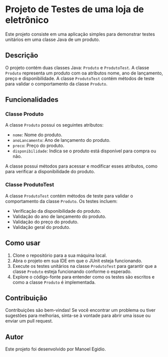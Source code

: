 # Projeto de Testes de uma loja de eletrônico

Este projeto consiste em uma aplicação simples para demonstrar testes unitários em uma classe Java de um produto.

## Descrição

O projeto contém duas classes Java: `Produto` e `ProdutoTest`. A classe `Produto` representa um produto com oa atributos nome, ano de lançamento, preço e disponibilidade. A classe `ProdutoTest` contém métodos de teste para validar o comportamento da classe `Produto`.

## Funcionalidades

### Classe Produto

A classe `Produto` possui os seguintes atributos:

- `nome`: Nome do produto.
- `anoLancamento`: Ano de lançamento do produto.
- `preco`: Preço do produto.
- `disponibilidade`: Indica se o produto está disponível para compra ou não.

A classe possui métodos para acessar e modificar esses atributos, como para verificar a disponibilidade do produto.

### Classe ProdutoTest

A classe `ProdutoTest` contém métodos de teste para validar o comportamento da classe `Produto`. Os testes incluem:

- Verificação da disponibilidade do produto.
- Validação do ano de lançamento do produto.
- Validação do preço do produto.
- Validação geral do produto.

## Como usar

1. Clone o repositório para a sua máquina local.
2. Abra o projeto em sua IDE em que o JUnit esteja funcionando.
3. Execute os testes unitários na classe `ProdutoTest` para garantir que a classe `Produto` esteja funcionando conforme o esperado.
4. Explore o código-fonte para entender como os testes são escritos e como a classe `Produto` é implementada.

## Contribuição

Contribuições são bem-vindas! Se você encontrar um problema ou tiver sugestões para melhorias, sinta-se à vontade para abrir uma issue ou enviar um pull request.

## Autor

Este projeto foi desenvolvido por Manoel Egidio.
